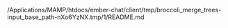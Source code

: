 /Applications/MAMP/htdocs/ember-chat/client/tmp/broccoli_merge_trees-input_base_path-nXo6YzNX.tmp/1/README.md